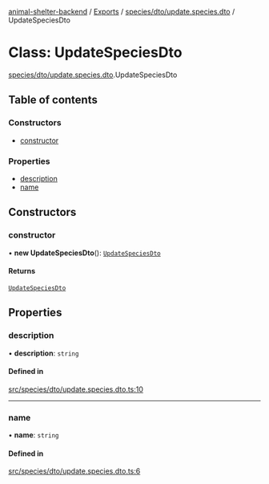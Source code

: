 [animal-shelter-backend](../README.md) / [Exports](../modules.md) / [species/dto/update.species.dto](../modules/species_dto_update_species_dto.md) / UpdateSpeciesDto

# Class: UpdateSpeciesDto

[species/dto/update.species.dto](../modules/species_dto_update_species_dto.md).UpdateSpeciesDto

## Table of contents

### Constructors

- [constructor](species_dto_update_species_dto.UpdateSpeciesDto.md#constructor)

### Properties

- [description](species_dto_update_species_dto.UpdateSpeciesDto.md#description)
- [name](species_dto_update_species_dto.UpdateSpeciesDto.md#name)

## Constructors

### constructor

• **new UpdateSpeciesDto**(): [`UpdateSpeciesDto`](species_dto_update_species_dto.UpdateSpeciesDto.md)

#### Returns

[`UpdateSpeciesDto`](species_dto_update_species_dto.UpdateSpeciesDto.md)

## Properties

### description

• **description**: `string`

#### Defined in

[src/species/dto/update.species.dto.ts:10](https://github.com/B4LiN7/animal-shelter-backend/blob/1dff22f62fa53a2f3b721b18c90a57a5c18f4cde/src/species/dto/update.species.dto.ts#L10)

___

### name

• **name**: `string`

#### Defined in

[src/species/dto/update.species.dto.ts:6](https://github.com/B4LiN7/animal-shelter-backend/blob/1dff22f62fa53a2f3b721b18c90a57a5c18f4cde/src/species/dto/update.species.dto.ts#L6)
